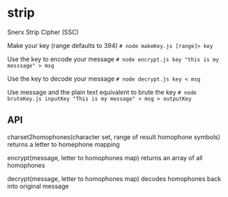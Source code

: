 # strip
Snerx Strip Cipher (SSC)

Make your key (range defaults to 394)
`# node makeKey.js [range]> key`

Use the key to encode your message
`# node encrypt.js key "this is my messsage" > msg`

Use the key to decode your message
`# node decrypt.js key < msg`

Use message and the plain text equivalent to brute the key
`# node bruteKey.js inputKey "This is my message" < msg > outputKey`

## API

charset2homophones(character set, range of result homophone symbols) returns a letter to homephone mapping

encrypt(message, letter to homophones map) returns an array of all homophones

decrypt(message, letter to homophones map) decodes homophones back into original message
